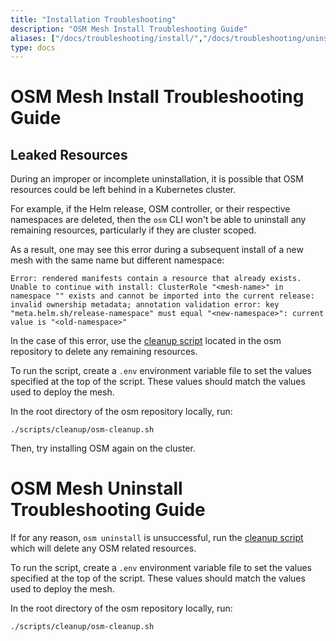 ```yaml
---
title: "Installation Troubleshooting"
description: "OSM Mesh Install Troubleshooting Guide"
aliases: ["/docs/troubleshooting/install/","/docs/troubleshooting/uninstall"]
type: docs
---
```


# OSM Mesh Install Troubleshooting Guide

## Leaked Resources

During an improper or incomplete uninstallation, it is possible that OSM resources could be left behind in a Kubernetes cluster.

For example, if the Helm release, OSM controller, or their respective namespaces are deleted, then the `osm` CLI won't be able to uninstall any remaining resources, particularly if they are cluster scoped.

As a result, one may see this error during a subsequent install of a new mesh with the same name but different namespace:

```console
Error: rendered manifests contain a resource that already exists. Unable to continue with install: ClusterRole "<mesh-name>" in namespace "" exists and cannot be imported into the current release: invalid ownership metadata; annotation validation error: key "meta.helm.sh/release-namespace" must equal "<new-namespace>": current value is "<old-namespace>"
```

In the case of this error, use the [cleanup script](https://github.com/openservicemesh/osm/blob/release-v0.8/scripts/cleanup/osm-cleanup.sh) located in the osm repository to delete any remaining resources.

To run the script, create a `.env` environment variable file to set the values specified at the top of the script. These values should match the values used to deploy the mesh.

In the root directory of the osm repository locally, run:

```console
./scripts/cleanup/osm-cleanup.sh
```

Then, try installing OSM again on the cluster.

# OSM Mesh Uninstall Troubleshooting Guide

If for any reason, `osm uninstall` is unsuccessful, run the [cleanup script](https://github.com/openservicemesh/osm/blob/release-v0.8/scripts/cleanup/osm-cleanup.sh) which will delete any OSM related resources.

To run the script, create a `.env` environment variable file to set the values specified at the top of the script. These values should match the values used to deploy the mesh.

In the root directory of the osm repository locally, run:

```console
./scripts/cleanup/osm-cleanup.sh
```

